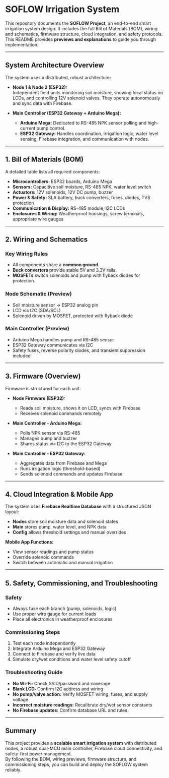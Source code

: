 # SOFLOW Irrigation System

This repository documents the **SOFLOW Project**, an end-to-end smart irrigation system design. It includes the full Bill of Materials (BOM), wiring and schematics, firmware structure, cloud integration, and safety protocols.  
This README provides **previews and explanations** to guide you through implementation.

---

## System Architecture Overview

The system uses a distributed, robust architecture:

- **Node 1 & Node 2 (ESP32):**  
  Independent field units monitoring soil moisture, showing local status on LCDs, and controlling 12V solenoid valves. They operate autonomously and sync data with Firebase.

- **Main Controller (ESP32 Gateway + Arduino Mega):**  
  - **Arduino Mega:** Dedicated to RS-485 NPK sensor polling and high-current pump control.  
  - **ESP32 Gateway:** Handles coordination, irrigation logic, water level sensing, Firebase integration, and communication with nodes.

---

## 1. Bill of Materials (BOM)

A detailed table lists all required components:

- **Microcontrollers:** ESP32 boards, Arduino Mega  
- **Sensors:** Capacitive soil moisture, RS-485 NPK, water level switch  
- **Actuators:** 12V solenoids, 12V DC pump, buzzer  
- **Power & Safety:** SLA battery, buck converters, fuses, diodes, TVS protection  
- **Communication & Display:** RS-485 module, I2C LCDs  
- **Enclosures & Wiring:** Weatherproof housings, screw terminals, appropriate wire gauges  

---

## 2. Wiring and Schematics

### Key Wiring Rules
- All components share a **common ground**.  
- **Buck converters** provide stable 5V and 3.3V rails.  
- **MOSFETs** switch solenoids and pump with flyback diodes for protection.  

### Node Schematic (Preview)
- Soil moisture sensor → ESP32 analog pin  
- LCD via I2C (SDA/SCL)  
- Solenoid driven by MOSFET, protected with flyback diode  

### Main Controller (Preview)
- Arduino Mega handles pump and RS-485 sensor  
- ESP32 Gateway communicates via I2C  
- Safety fuses, reverse polarity diodes, and transient suppression included  

---

## 3. Firmware (Overview)

Firmware is structured for each unit:

- **Node Firmware (ESP32):**  
  - Reads soil moisture, shows it on LCD, syncs with Firebase  
  - Receives solenoid commands remotely  

- **Main Controller - Arduino Mega:**  
  - Polls NPK sensor via RS-485  
  - Manages pump and buzzer  
  - Shares status via I2C to the ESP32 Gateway  

- **Main Controller - ESP32 Gateway:**  
  - Aggregates data from Firebase and Mega  
  - Runs irrigation logic (threshold-based)  
  - Sends solenoid commands and updates Firebase  

---

## 4. Cloud Integration & Mobile App

The system uses **Firebase Realtime Database** with a structured JSON layout:

- **Nodes** store soil moisture data and solenoid states  
- **Main** stores pump, water level, and NPK data  
- **Config** allows threshold settings and manual overrides  

**Mobile App Functions:**
- View sensor readings and pump status  
- Override solenoid commands  
- Switch between automatic and manual irrigation  

---

## 5. Safety, Commissioning, and Troubleshooting

### Safety
- Always fuse each branch (pump, solenoids, logic)  
- Use proper wire gauge for current loads  
- Place all electronics in weatherproof enclosures  

### Commissioning Steps
1. Test each node independently  
2. Integrate Arduino Mega and ESP32 Gateway  
3. Connect to Firebase and verify live data  
4. Simulate dry/wet conditions and water level safety cutoff  

### Troubleshooting Guide
- **No Wi-Fi:** Check SSID/password and coverage  
- **Blank LCD:** Confirm I2C address and wiring  
- **No pump/valve action:** Verify MOSFET wiring, fuses, and supply voltage  
- **Incorrect moisture readings:** Recalibrate dry/wet sensor constants  
- **No Firebase updates:** Confirm database URL and rules  

---

## Summary

This project provides a **scalable smart irrigation system** with distributed nodes, a robust dual-MCU main controller, Firebase cloud connectivity, and safety-first power management.  
By following the BOM, wiring previews, firmware structure, and commissioning steps, you can build and deploy the SOFLOW system reliably.
